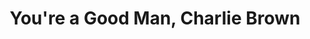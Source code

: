 ---
layout: productions
title: You're a Good Man, Charlie Brown
year: 2004)
image: 
image_credit: 
image_alt:
image_caption:
category: 
details:
  Theatre: Theatre Jacksonville
cast:
  Charlie Brown: Michael Lipp
crew:
external_links:
---